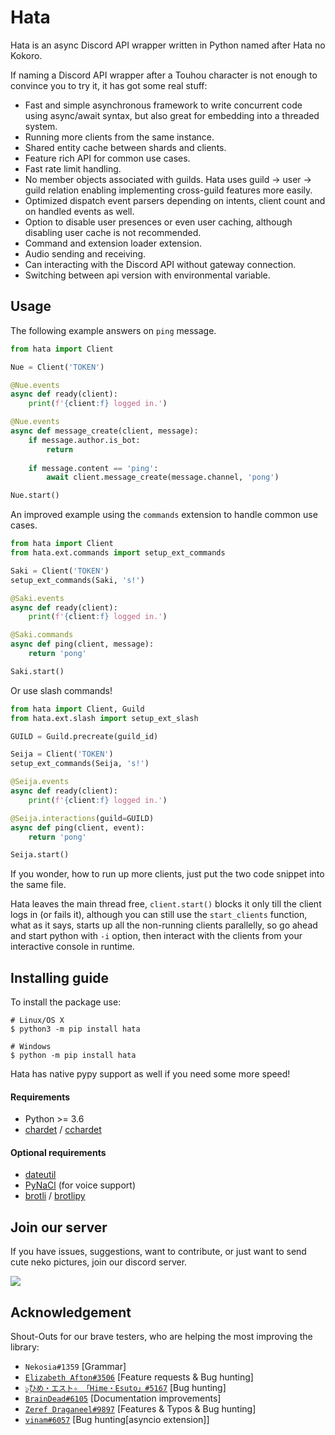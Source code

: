 # Hata

Hata is an async Discord API wrapper written in Python named after Hata no Kokoro.

If naming a Discord API wrapper after a Touhou character is not enough to convince you to try it, it has got some
real stuff:

- Fast and simple asynchronous framework to write concurrent code using async/await syntax, but also great for
    embedding into a threaded system.
- Running more clients from the same instance.
- Shared entity cache between shards and clients.
- Feature rich API for common use cases.
- Fast rate limit handling.
- No member objects associated with guilds. Hata uses guild -> user -> guild relation enabling implementing
    cross-guild features more easily.
- Optimized dispatch event parsers depending on intents, client count and on handled events as well.
- Option to disable user presences or even user caching, although disabling user cache is not recommended.
- Command and extension loader extension.
- Audio sending and receiving.
- Can interacting with the Discord API without gateway connection.
- Switching between api version with environmental variable.

## Usage

The following example answers on `ping` message.

```py
from hata import Client

Nue = Client('TOKEN')

@Nue.events
async def ready(client):
    print(f'{client:f} logged in.')

@Nue.events
async def message_create(client, message):
    if message.author.is_bot:
        return
    
    if message.content == 'ping':
        await client.message_create(message.channel, 'pong')

Nue.start()
```

An improved example using the `commands` extension to handle common use cases.

```py
from hata import Client
from hata.ext.commands import setup_ext_commands

Saki = Client('TOKEN')
setup_ext_commands(Saki, 's!')

@Saki.events
async def ready(client):
    print(f'{client:f} logged in.')

@Saki.commands
async def ping(client, message):
    return 'pong'

Saki.start()
```

Or use slash commands!

```py
from hata import Client, Guild
from hata.ext.slash import setup_ext_slash

GUILD = Guild.precreate(guild_id)

Seija = Client('TOKEN')
setup_ext_commands(Seija, 's!')

@Seija.events
async def ready(client):
    print(f'{client:f} logged in.')

@Seija.interactions(guild=GUILD)
async def ping(client, event):
    return 'pong'

Seija.start()
```

If you wonder, how to run up more clients, just put the two code snippet into the same file.

Hata leaves the main thread free, `client.start()` blocks it only till the client logs in (or fails it), although you
can still use the `start_clients` function, what as it says, starts up all the non-running clients parallelly, so go
ahead and start python with `-i` option, then interact with the clients from your interactive console in runtime.

## Installing guide

To install the package use:

``` shell
# Linux/OS X
$ python3 -m pip install hata

# Windows
$ python -m pip install hata
```

Hata has native pypy support as well if you need some more speed!

#### Requirements

- Python >= 3.6
- [chardet](https://pypi.python.org/pypi/chardet) / [cchardet](https://pypi.org/project/cchardet/)

#### Optional requirements

- [dateutil](https://pypi.org/project/python-dateutil/)
- [PyNaCl](https://pypi.org/project/PyNaCl/) (for voice support)
- [brotli](https://pypi.org/project/Brotli/) / [brotlipy](https://pypi.org/project/brotlipy/)

## Join our server

If you have issues, suggestions, want to contribute, or just want to send cute neko pictures, join our discord server.

[![](https://discordapp.com/api/v8/guilds/388267636661682178/widget.png?style=banner1)](http://discord.gg/3cH2r5d)

## Acknowledgement

Shout-Outs for our brave testers, who are helping the most improving the library:

- `Nekosia#1359` \[Grammar\]
- [`Elizabeth Afton#3506`](https://github.com/Technisha) \[Feature requests & Bug hunting\]
- [`๖ۣۜひめ・エスト✧ 「Hime・Esuto」#5167`](https://github.com/HimeEsuto) \[Bug hunting\]
- [`BrainDead#6105`](https://github.com/albertopoljak) \[Documentation improvements\]
- [`Zeref Draganeel#9897`](https://github.com/Killua-Zoldyck-007) \[Features & Typos & Bug hunting\]
- [`vinam#6057`](https://github.com/saiTama-max) \[Bug hunting\[asyncio extension\]\]
